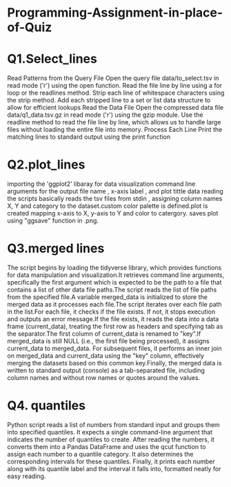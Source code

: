 # Programming-Assignment-in-place-of-Quiz
# Q1.Select_lines  
   Read Patterns from the Query File Open the query file data/to_select.tsv in read mode ('r') using the open function.
   Read the file line by line using a for loop or the readlines method.
   Strip each line of whitespace characters using the strip method.
   Add each stripped line to a set or list data structure to allow for efficient lookups Read the Data File Open the compressed data file data/q1_data.tsv.gz in read mode ('r') using the 
   gzip module.
   Use the readline method to read the file line by line, which allows us to handle large files without loading the entire file into memory. Process Each Line Print the matching lines to 
   standard output using the print function

# Q2.plot_lines 
importing the 'ggplot2' libaray for data visualization command line arguments for the output file name , x-axis label , and plot tittle 
data reading the scripts basically reads the tsv files from stdin , assigning column names X, Y and category to the dataset.custom color palette is defined.plot is created mapping x-axis to X, y-axis to Y and color to catergory. saves plot using "ggsave" function in .png.

# Q3.merged lines 
The script begins by loading the tidyverse library, which provides functions for data manipulation and visualization.It retrieves command line arguments, specifically the first argument which is expected to be the path to a file that contains a list of other data file paths.The script reads the list of file paths from the specified file.A variable merged_data is initialized to store the merged data as it processes each file.The script iterates over each file path in the list.For each file, it checks if the file exists. If not, it stops execution and outputs an error message.If the file exists, it reads the data into a data frame (current_data), treating the first row as headers and specifying tab as the separator.The first column of current_data is renamed to "key".If merged_data is still NULL (i.e., the first file being processed), it assigns current_data to merged_data. For subsequent files, it performs an inner join on merged_data and current_data using the "key" column, effectively merging the datasets based on this common key.Finally, the merged data is written to standard output (console) as a tab-separated file, including column names and without row names or quotes around the values.

# Q4. quantiles 
 Python script reads a list of numbers from standard input and groups them into specified quantiles. It expects a single command-line argument that indicates the number of quantiles to create. After reading the numbers, it converts them into a Pandas DataFrame and uses the qcut function to assign each number to a quantile category. It also determines the corresponding intervals for these quantiles. Finally, it prints each number along with its quantile label and the interval it falls into, formatted neatly for easy reading.

